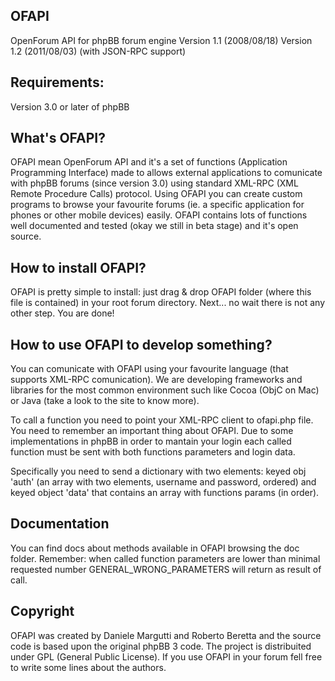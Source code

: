 OFAPI
-----
OpenForum API for phpBB forum engine
Version 1.1 (2008/08/18)
Version 1.2 (2011/08/03) (with JSON-RPC support)

Requirements:
-------------
Version 3.0 or later of phpBB


What's OFAPI?
-------------
OFAPI mean OpenForum API and it's a set of functions (Application Programming Interface) made to allows external applications 
to comunicate with phpBB forums (since version 3.0) using standard XML-RPC (XML Remote Procedure Calls) protocol.
Using OFAPI you can create custom programs to browse your favourite forums (ie. a specific application for phones or other 
mobile devices) easily. OFAPI contains lots of functions well documented and tested (okay we still in beta stage) and it's 
open source.


How to install OFAPI?
---------------------
OFAPI is pretty simple to install: just drag & drop OFAPI folder (where this file is contained) in your root forum directory. 
Next... no wait there is not any other step. You are done!


How to use OFAPI to develop something?
---------------------------------------
You can comunicate with OFAPI using your favourite language (that supports XML-RPC comunication). We are developing 
frameworks and libraries for the most common environment such like Cocoa (ObjC on Mac) or Java (take a look to the site to 
know more).

To call a function you need to point your XML-RPC client to ofapi.php file.
You need to remember an important thing about OFAPI. Due to some implementations in phpBB in order to mantain your login 
each called function must be sent with both functions parameters and login data.

Specifically you need to send a dictionary with two elements: keyed obj 'auth' (an array with two elements, username and 
password, ordered) and keyed object 'data' that contains an array with functions params (in order).

Documentation
-------------
You can find docs about methods available in OFAPI browsing the doc folder.
Remember: when called function parameters are lower than minimal requested number GENERAL_WRONG_PARAMETERS will return as 
result of call.

Copyright
--------
OFAPI was created by Daniele Margutti and Roberto Beretta and the source code is based upon the original phpBB 3 code. 
The project is distribuited under GPL (General Public License). If you use OFAPI in your forum fell free to write some 
lines about the authors.